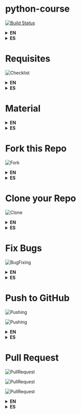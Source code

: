 
# python-course

[![Build Status](https://travis-ci.org/juancarlospaco/python-course.svg?branch=master)](https://travis-ci.org/juancarlospaco/python-course "Take the Course and make this badge PASS!")

<details title="Click here for English Language"><summary><b>EN</b></summary>
Python 3 Course SelfGuided Automatized for GitHub for Classrooms.
</details><details title="Click aca para lenguage Espanol"><summary><b>ES</b></summary>
Curso Python 3 Castellano AutoGuiado Automatizado para GitHub for Classrooms.
</details>


# Requisites

![Checklist](img/checklist-icon.png)

<details title="Click here for English Language"><summary><b>EN</b></summary>
- Linux Operating System (Any Distribution, like Kubuntu, Arch, Fedora, etc. Its Free).
- [GitHub Account](https://github.com/join) (Its Free).
- Git (Depends on your Linux Distrition how to install it, Its Free).
- [Python 3](https://python.org) (Depends on your Linux Distrition how to install it, No Python2, Its Free).
</details><details title="Click aca para lenguage Espanol"><summary><b>ES</b></summary>
- Sistema Operativo Linux (Cualquier Distribucion, como Kubuntu, Arch, Fedora, etc. Es Gratis).
- [Cuenta de Usuario en GitHub](https://github.com/join) (Es Gratis).
- Git (Depende de tu Distribucion Linux como se instala, Es Gratis).
- [Python 3](https://python.org) (Depende de tu Distribucion Linux como se instala, No Python2, Es Gratis).
</details>


# Material

<details title="Click here for English Language"><summary><b>EN</b></summary>
- https://training.github.com/kit/downloads/github-git-cheat-sheet.pdf
- https://try.github.io
- https://docs.python.org/3/tutorial
- https://www.codecademy.com/learn/python
- http://devdocs.io/python
- https://stackoverflow.com/questions/tagged/python?sort=frequent
- https://gist.github.com/search
</details><details title="Click aca para lenguage Espanol"><summary><b>ES</b></summary>
- https://launchpadlibrarian.net/18980633/Python%20para%20todos.pdf
- https://training.github.com/kit/downloads/es/github-git-cheat-sheet.pdf
- http://docs.python.org.ar/tutorial/3
- https://www.codecademy.com/es/tracks/python-traduccion-al-espanol-america-latina-clone-1
- http://devdocs.io/python
- https://stackoverflow.com/questions/tagged/python?sort=frequent
- https://gist.github.com/search
</details>


# Fork this Repo

![Fork](img/forking.jpg)

<details title="Click here for English Language"><summary><b>EN</b></summary>
Make a copy of this source code repository into your own GitHub account.
A repository is a type of folder on GitHub/Git that handles Versions. 
Making a copy of a repository is called **forking**. 
On the web browser, on the GitHub page of the repo, click on the 'Fork' button (at the top of the screen on the right hand side), and it will automatically copy of everything in this repository will appear under your account. 
When is Forked into your account, you can Edit, Rename, Move, Copy, Delete, Create, Add files and folders.
</details><details title="Click aca para lenguage Espanol"><summary><b>ES</b></summary>
Hace una copia de este repositorio de codigo fuente en tu cuenta de GitHub.
Un repositorio es un tipo de carpeta en GitHub/Git que maneja Versiones. 
Hacer una copia de un repositorio se llama **forking**. 
En el navegador web, en la pagina de GitHub del repo, click en el boton de 'Fork' (arriba a la derecha de la pagina), y esto automaticamente copiara todo en este repositorio y aparecera bajo tu cuenta. 
Cuando se Forkea en tu cuenta, podras Editar, Renombrar, Mover, Copiar, Borrar, Crear, Agregar archivos y carpetas.
</details>


# Clone your Repo

![Clone](img/cloning.jpg)

<details title="Click here for English Language"><summary><b>EN</b></summary>
Your repo fork is exact copy of the original but on on your GutHub account, 
now we clone it into your computer to work fixing Errors or Bugs!

*Note: You will need to be connected to the internet in order to clone the repo.*

From a Command Line Terminal, execute the following command to clone the repo on your GitHub account:

   ```
   git clone https://github.com/USER/python-course-USER.git
   ``` 
   *Note that you need to replace 'USER' with your GitHub account username.*

When it finishes the clone of the repo, 
you will see a new directory on your computer with the same contents that the repo.
The Fork will remain accessible from the GitHub web page of your account via web browser.
</details><details title="Click aca para lenguage Espanol"><summary><b>ES</b></summary>
Tu repo Fork es una copia igual al original pero en tu cuenta de GitHub, 
ahora lo clonaremos en tu computadora para trabajar arreglando los Errores o Bugs!

*Nota: Deberas tener conexion a internet para poder clonar el repo.*

Desde una Terminal de Linea de Comandos, ejecuta el siguiente comando para clonar el repo desde tu cuenta de GitHub:

   ```
   git clone https://github.com/USER/python-course.git
   ```
   *Importante cambia 'USER' con TU usuario de GitHub.*

Cuando termine de clonar el repo, en tu computadora tendras una nueva carpeta con lo mismo que tiene el repo.
El Fork quedara accesible desde la pagina de GitHub en tu cuenta via navegador web.
</details>


# Fix Bugs

![BugFixing](img/bugfixing.jpg)

<details title="Click here for English Language"><summary><b>EN</b></summary>
Explore the repo..., see folders and files..., read the code...
The tasks are divided by folders with numbers,
the lower numbers are easy ones, the higher more complex,
all of them have imperfections that makes them do not work correctly,
choose a folder and start trying to fix it until you make it work.

Edit the code with a text editor, test the code executing it with Python on your computer.

```
python3 file.py
```

when it works correclty and do not return errors save it.
</details><details title="Click aca para lenguage Espanol"><summary><b>ES</b></summary>
Explora el repo..., mira las carpetas y archivos..., lee codigo...
Los trabajos estan divididos en carpetas con numeros, 
siendo los mas bajos relativamente faciles, los mas altos mas complejos,
todos tienen imperfecciones por las cuales no funcionan completamente bien,
elije una carpeta con trabajo y comienza a intentar resolverlo hasta hacerlo funcionar.

Edita el codigo con un editor de texto, prueba el codigo ejecutandolo con python en tu computadora.

```
python3 archivo.py
```

Cuando funcione correctamente y no devuelva error Guardalo.
</details>


# Push to GitHub

![Pushing](img/pushing0.jpg)

![Pushing](img/pushing1.jpg)

<details title="Click here for English Language"><summary><b>EN</b></summary>
Open a Command Line Terminal, change directory to where your updated fixed code file is located.

- Execute `git status` to **see the current Status** of the local copy of your repo.
- Execute `git commit -m "my commit message" file.py` to **Commit your changes** 
*(Note that the commit message acts as a reminder for you or your collaborators about what you have done to the file).*
- Finally, execute `git push` to **Push to GitHub**. 
You will be asked for your GitHub username and password 
*(Passwords are not shown on the Terminal for Security)*, 
if user and password are Ok, it will Upload to your GitHub Repo Fork under your GitHub account,
you can now view the changes via web browser on the page of your repo.
</details><details title="Click aca para lenguage Espanol"><summary><b>ES</b></summary>
Abre una Terminal de Linea de Comandos, cambia de carpeta a la que tiene el codigo actualizado arreglado.

- Ejecuta `git status` para **ver el estado actual** de la copia local de tu repo.
- Ejecuta `git commit -m "mi mensaje de commit" archivo.py` para **Commitear tus cambios**
*(Nota que el mensaje de commit actua como recordatorio para vos o tus colaboradores acerca de que es lo que hiciste en el archivo).*
- Finalmente, ejecuta `git push` para **Pushear a GitHub**.
Te preguntara tu usuario y password de GitHub
*(Passwords no se muestran el la Terminal de Linea de Comandos por seguridad)*,
si el usuario y password estan bien, este subira a tu Repo Fork de GitHub bajo tu cuenta de GitHub,
puedes ver los cambios via navegador web en la pagina de tu repo.
</details>


# Pull Request

![PullRequest](img/pullrequest0.jpg)

![PullRequest](img/pullrequest1.jpg)

![PullRequest](img/pullrequest2.jpg)

<details title="Click here for English Language"><summary><b>EN</b></summary>
On the page of your repo with the fixes already working correctly find and click a **Pull Request** button.
you have to select **from where, to where** send the Pull Request, 
in this case you will select from your master repo *(the one under Your GitHub account with the Fixes)* 
to the original master repo *(the one under My GitHub account without Fixes)*,
Fill in the simple Form from the Pull Request with details of your work, and click Send Pull Request.
</details><details title="Click aca para lenguage Espanol"><summary><b>ES</b></summary>
En la pagina de tu repo con los arreglos ya funcionando correctamente encuentra y clickea el boton de **Pull Request**.
Tenes que elejir **de donde, hacia donde** enviar el Pull request,
en este casi elejir desde tu master repo *(el que esta bajo Tu cuenta de GitHub con los arreglos)*
hacia el original master repo *(el que esta bajo Mi cuanta de GitHub sin arreglos)*,
completa el simple formulario del Pull Request con detalles de tu trabajo, y clickea enviar Pull Request.
</details>
